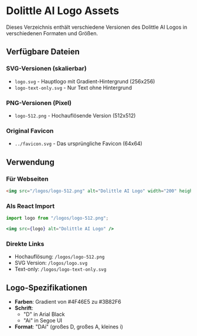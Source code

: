 # Dolittle AI Logo Assets

Dieses Verzeichnis enthält verschiedene Versionen des Dolittle AI Logos in verschiedenen Formaten und Größen.

## Verfügbare Dateien

### SVG-Versionen (skalierbar)
- `logo.svg` - Hauptlogo mit Gradient-Hintergrund (256x256)
- `logo-text-only.svg` - Nur Text ohne Hintergrund

### PNG-Versionen (Pixel)
- `logo-512.png` - Hochauflösende Version (512x512)

### Original Favicon
- `../favicon.svg` - Das ursprüngliche Favicon (64x64)

## Verwendung

### Für Webseiten
```html
<img src="/logos/logo-512.png" alt="Dolittle AI Logo" width="200" height="200">
```

### Als React Import
```jsx
import logo from "/logos/logo-512.png";

<img src={logo} alt="Dolittle AI Logo" />
```

### Direkte Links
- Hochauflösung: `/logos/logo-512.png`
- SVG Version: `/logos/logo.svg`
- Text-only: `/logos/logo-text-only.svg`

## Logo-Spezifikationen

- **Farben**: Gradient von #4F46E5 zu #3B82F6
- **Schrift**: 
  - "D" in Arial Black
  - "Ai" in Segoe UI
- **Format**: "DAi" (großes D, großes A, kleines i)